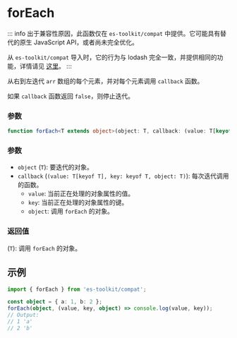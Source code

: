 # forEach

::: info
出于兼容性原因，此函数仅在 `es-toolkit/compat` 中提供。它可能具有替代的原生 JavaScript API，或者尚未完全优化。

从 `es-toolkit/compat` 导入时，它的行为与 lodash 完全一致，并提供相同的功能，详情请见 [这里](../../../compatibility.md)。
:::

从右到左迭代 `arr` 数组的每个元素，并对每个元素调用 `callback` 函数。

如果 `callback` 函数返回 `false`，则停止迭代。

### 参数

```ts
function forEach<T extends object>(object: T, callback: (value: T[keyof T], key: keyof T, object: T) => void): T;
```

### 参数

- `object` (`T`): 要迭代的对象。
- `callback` (`(value: T[keyof T], key: keyof T, object: T)`): 每次迭代调用的函数。
  - `value`: 当前正在处理的对象属性的值。
  - `key`: 当前正在处理的对象属性的键。
  - `object`: 调用 `forEach` 的对象。

### 返回值

(`T`): 调用 `forEach` 的对象。

## 示例

```ts
import { forEach } from 'es-toolkit/compat';

const object = { a: 1, b: 2 };
forEach(object, (value, key, object) => console.log(value, key));
// Output:
// 1 'a'
// 2 'b'
```
